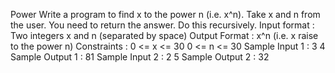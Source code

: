 Power
Write a program to find x to the power n (i.e. x^n). Take x and n from the user. You need to return the answer.
Do this recursively.
Input format :
Two integers x and n (separated by space)
Output Format :
x^n (i.e. x raise to the power n)
Constraints :
0 <= x <= 30
0 <= n <= 30
Sample Input 1 :
 3 4
Sample Output 1 :
81
Sample Input 2 :
 2 5
Sample Output 2 :
32
